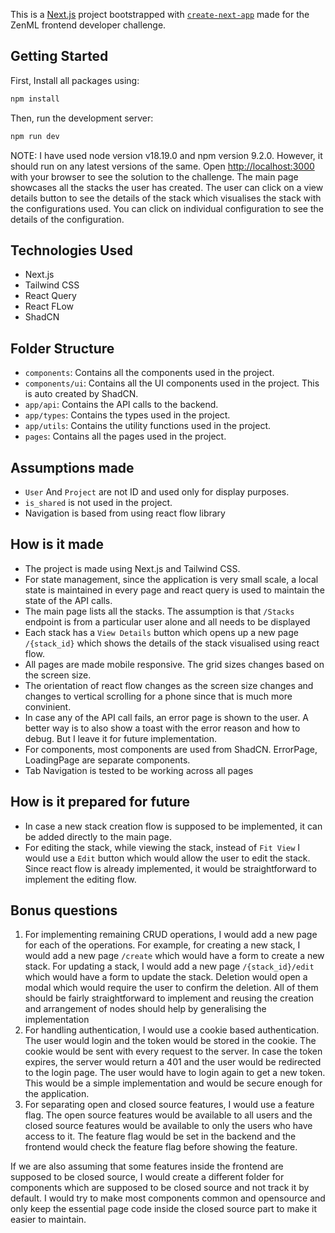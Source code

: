This is a [Next.js](https://nextjs.org/) project bootstrapped with [`create-next-app`](https://github.com/vercel/next.js/tree/canary/packages/create-next-app) made for the ZenML frontend developer challenge.

## Getting Started

First, Install all packages using:

```bash
npm install
```

Then, run the development server:

```bash
npm run dev
```

NOTE: I have used node version v18.19.0 and npm version 9.2.0. However, it should run on any latest versions of the same.
Open [http://localhost:3000](http://localhost:3000) with your browser to see the
solution to the challenge. The main page showcases all the stacks the user has created. The user can click on a view details button to see the details of the stack which visualises the stack with the configurations used. You can click on individual configuration to see the details of the configuration.

## Technologies Used

-   Next.js
-   Tailwind CSS
-   React Query
-   React FLow
-   ShadCN

## Folder Structure

-   `components`: Contains all the components used in the project.
-   `components/ui`: Contains all the UI components used in the project. This is auto created by ShadCN.
-   `app/api`: Contains the API calls to the backend.
-   `app/types`: Contains the types used in the project.
-   `app/utils`: Contains the utility functions used in the project.
-   `pages`: Contains all the pages used in the project.

## Assumptions made

-   `User` And `Project` are not ID and used only for display purposes.
-   `is_shared` is not used in the project.
-   Navigation is based from using react flow library

## How is it made

-   The project is made using Next.js and Tailwind CSS.
-   For state management, since the application is very small scale, a local state is maintained in every page and react query is used to maintain the state of the API calls.
-   The main page lists all the stacks. The assumption is that `/Stacks` endpoint is from a particular user alone and all needs to be displayed
-   Each stack has a `View Details` button which opens up a new page `/{stack_id}` which shows the details of the stack visualised using react flow.
-   All pages are made mobile responsive. The grid sizes changes based on the screen size.
-   The orientation of react flow changes as the screen size changes and changes to vertical scrolling for a phone since that is much more convinient.
-   In case any of the API call fails, an error page is shown to the user. A better way is to also show a toast with the error reason and how to debug. But I leave it for future implementation.
-   For components, most components are used from ShadCN. ErrorPage, LoadingPage are separate components.
-   Tab Navigation is tested to be working across all pages

## How is it prepared for future

-   In case a new stack creation flow is supposed to be implemented, it can be added directly to the main page.
-   For editing the stack, while viewing the stack, instead of `Fit View` I would use a `Edit` button which would allow the user to edit the stack. Since react flow is already implemented, it would be straightforward to implement the editing flow.

## Bonus questions

1. For implementing remaining CRUD operations, I would add a new page for each of the operations. For example, for creating a new stack, I would add a new page `/create` which would have a form to create a new stack. For updating a stack, I would add a new page `/{stack_id}/edit` which would have a form to update the stack. Deletion would open a modal which would require the user to confirm the deletion. All of them should be fairly straightforward to implement and reusing the creation and arrangement of nodes should help by generalising the implementation
2. For handling authentication, I would use a cookie based authentication. The user would login and the token would be stored in the cookie. The cookie would be sent with every request to the server. In case the token expires, the server would return a 401 and the user would be redirected to the login page. The user would have to login again to get a new token. This would be a simple implementation and would be secure enough for the application.
3. For separating open and closed source features, I would use a feature flag. The open source features would be available to all users and the closed source features would be available to only the users who have access to it. The feature flag would be set in the backend and the frontend would check the feature flag before showing the feature.

If we are also assuming that some features inside the frontend are supposed to be closed source, I would create a different folder for components which are supposed to be closed source and not track it by default. I would try to make most components common and opensource and only keep the essential page code inside the closed source part to make it easier to maintain.
